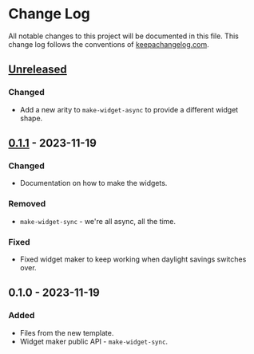 # Change Log
All notable changes to this project will be documented in this file. This change log follows the conventions of [keepachangelog.com](http://keepachangelog.com/).

## [Unreleased]
### Changed
- Add a new arity to `make-widget-async` to provide a different widget shape.

## [0.1.1] - 2023-11-19
### Changed
- Documentation on how to make the widgets.

### Removed
- `make-widget-sync` - we're all async, all the time.

### Fixed
- Fixed widget maker to keep working when daylight savings switches over.

## 0.1.0 - 2023-11-19
### Added
- Files from the new template.
- Widget maker public API - `make-widget-sync`.

[Unreleased]: https://sourcehost.site/your-name/simple-http/compare/0.1.1...HEAD
[0.1.1]: https://sourcehost.site/your-name/simple-http/compare/0.1.0...0.1.1
